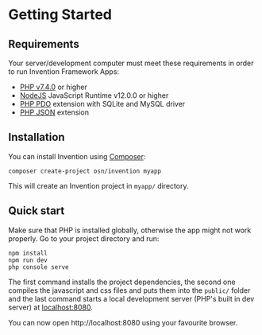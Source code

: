# Getting Started


## Requirements

Your server/development computer must meet these requirements in order to run Invention Framework Apps:

- [PHP v7.4.0](https://www.php.net/releases/7_4_0.php) or higher
- [NodeJS](https://nodejs.org) JavaScript Runtime v12.0.0 or higher
- [PHP PDO](https://www.php.net/manual/en/book.pdo.php) extension with SQLite and MySQL driver
- [PHP JSON](https://www.php.net/manual/en/json.installation.php) extension

## Installation


You can install Invention using [Composer](https://getcomposer.org):


```
composer create-project osn/invention myapp
```

This will create an Invention project in `myapp/` directory.


## Quick start

Make sure that PHP is installed globally, otherwise the app might not work properly.
Go to your project directory and run:

```
npm install
npm run dev
php console serve
```


The first command installs the project dependencies, the second one compiles the javascript and css files and puts them into the `public/` folder and the last command starts a local development server (PHP's built in dev server) at [localhost:8080](http://localhost:8080).

You can now open http://localhost:8080 using your favourite browser.
